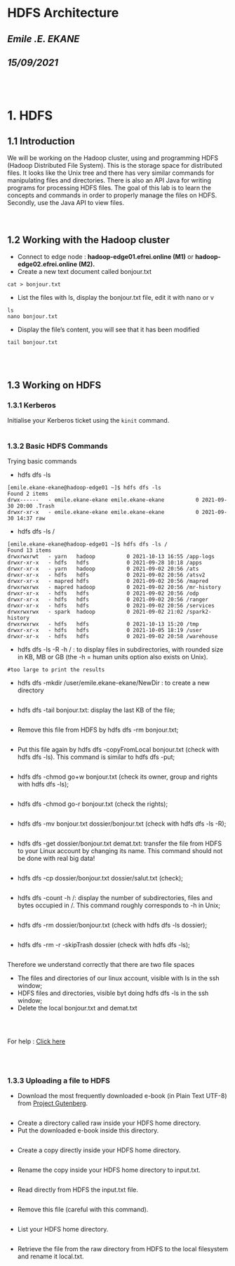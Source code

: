 # HDFS Architecture
## *Emile .E. EKANE*
## *15/09/2021*

<br><br>

# 1. HDFS  
## 1.1 Introduction
We will be working on the Hadoop cluster, using and programming
HDFS (Hadoop Distributed File System).
This is the storage space for distributed files. It looks like the Unix tree and
there has very similar commands for manipulating files and directories. There
is also an API Java for writing programs for processing HDFS files.
The goal of this lab is to learn the concepts and commands in order to properly manage the files on HDFS. Secondly, use the Java API to view files.  <br><br><br>

## 1.2 Working with the Hadoop cluster  

- Connect to edge node : **hadoop-edge01.efrei.online (M1)** or **hadoop-edge02.efrei.online
(M2).**
- Create a new text document called bonjour.txt  
```
cat > bonjour.txt
```
- List the files with ls, display the bonjour.txt file, edit it with nano or v
```
ls
nano bonjour.txt
```
- Display the file’s content, you will see that it has been modified
```
tail bonjour.txt
```
<br><br>

## 1.3 Working on HDFS

### 1.3.1 Kerberos
Initialise your Kerberos ticket using the `kinit` command.
<br><br>

### 1.3.2 Basic HDFS Commands
Trying basic commands
-  hdfs dfs -ls  
```
[emile.ekane-ekane@hadoop-edge01 ~]$ hdfs dfs -ls
Found 2 items
drwx------   - emile.ekane-ekane emile.ekane-ekane          0 2021-09-30 20:00 .Trash
drwxr-xr-x   - emile.ekane-ekane emile.ekane-ekane          0 2021-09-30 14:37 raw
```
- hdfs dfs -ls / 
```
[emile.ekane-ekane@hadoop-edge01 ~]$ hdfs dfs -ls /
Found 13 items
drwxrwxrwt   - yarn   hadoop          0 2021-10-13 16:55 /app-logs
drwxr-xr-x   - hdfs   hdfs            0 2021-09-28 10:18 /apps
drwxr-xr-x   - yarn   hadoop          0 2021-09-02 20:56 /ats
drwxr-xr-x   - hdfs   hdfs            0 2021-09-02 20:56 /atsv2
drwxr-xr-x   - mapred hdfs            0 2021-09-02 20:56 /mapred
drwxrwxrwx   - mapred hadoop          0 2021-09-02 20:56 /mr-history
drwxr-xr-x   - hdfs   hdfs            0 2021-09-02 20:56 /odp
drwxr-xr-x   - hdfs   hdfs            0 2021-09-02 20:56 /ranger
drwxr-xr-x   - hdfs   hdfs            0 2021-09-02 20:56 /services
drwxrwxrwx   - spark  hadoop          0 2021-09-02 21:02 /spark2-history
drwxrwxrwx   - hdfs   hdfs            0 2021-10-13 15:20 /tmp
drwxr-xr-x   - hdfs   hdfs            0 2021-10-05 18:19 /user
drwxr-xr-x   - hdfs   hdfs            0 2021-09-02 20:58 /warehouse

```
- hdfs dfs -ls -R -h / : to display files in subdirectories, with rounded size in
KB, MB or GB (the -h = human units option also exists on Unix).
```
#too large to print the results
```
- hdfs dfs -mkdir /user/emile.ekane-ekane/NewDir : to create a new directory
```

```
- hdfs dfs -tail bonjour.txt: display the last KB of the file;
```

```
-  Remove this file from HDFS by hdfs dfs -rm bonjour.txt;
```

```
- Put this file again by hdfs dfs -copyFromLocal bonjour.txt (check with hdfs dfs -ls). This command is similar to hdfs dfs -put;
```

```

- hdfs dfs -chmod go+w bonjour.txt (check its owner, group and rights
with hdfs dfs -ls);
```

```
- hdfs dfs -chmod go-r bonjour.txt (check the rights);
```

```
- hdfs dfs -mv bonjour.txt dossier/bonjour.txt (check with hdfs dfs
-ls -R);
```

```

- hdfs dfs -get dossier/bonjour.txt demat.txt: transfer the file from
HDFS to your Linux account by changing its name. This command should
not be done with real big data!
```

```
- hdfs dfs -cp dossier/bonjour.txt dossier/salut.txt (check);
```

```
- hdfs dfs -count -h /: display the number of subdirectories, files and bytes occupied in /. This command roughly corresponds to -h in Unix;
```

```
- hdfs dfs -rm dossier/bonjour.txt (check with hdfs dfs -ls dossier);
```

```
- hdfs dfs -rm -r -skipTrash dossier (check with hdfs dfs -ls);
```

```

Therefore we understand correctly that there are two file spaces
- The files and directories of our linux account, visible with ls in the ssh window;
- HDFS files and directories, visible byt doing hdfs dfs -ls in the ssh window;
- Delete the local bonjour.txt and demat.txt 
```

```
<br>

For help : [Click here]("https://hadoop.apache.org/docs/current/hadoop-project-dist/hadoop-common/FileSystemShell.html")

<br><br>

### 1.3.3 Uploading a file to HDFS
- Download the most frequently downloaded e-book (in Plain Text UTF-8)
from [Project Gutenberg](https://www.gutenberg.org/files/57333/57333-0.txt).  
```

```
- Create a directory called raw inside your HDFS home directory.
- Put the downloaded e-book inside this directory.
```

```
- Create a copy directly inside your HDFS home directory.
```

```
- Rename the copy inside your HDFS home directory to input.txt.
```

```
- Read directly from HDFS the input.txt file.
```

```
- Remove this file (careful with this command).
```

```
- List your HDFS home directory.
```

```
- Retrieve the file from the raw directory from HDFS to the local filesystem
and rename it local.txt.
```

```
